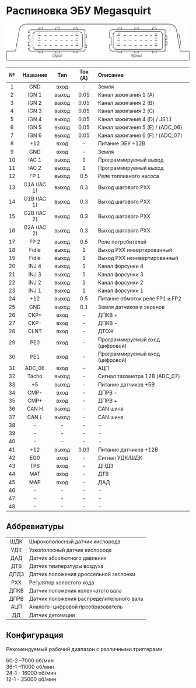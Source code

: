 # Распиновка ЭБУ Megasquirt


![alt text](ms2h4.png)

| № | Название | Тип | Ток (A) | Описание |
|:-:|:--------:|:----:|:--:|:---------|
| 1 | GND | вход | - | Земля  |
| 2 | IGN 1 | выход | 0.05 | Канал зажигания 1 (A) |
| 3 | IGN 2 | выход | 0.05 | Канал зажигания 2 (B) |
| 4 | IGN 3 | выход | 0.05 | Канал зажигания 3 (C) |
| 5 | IGN 4 | выход | 0.05 | Канал зажигания 4 (D) / JS11 |
| 6 | IGN 5 | выход | 0.05 | Канал зажигания 5 (E) / (ADC_06) |
| 7 | IGN 6 | выход | 0.05 | Канал зажигания 6 (F) / (ADC_07) |
| 8 | +12 | вход | - | Питание ЭБУ +12В |
| 9 | GND | вход | - | Земля  |
| 10 | IAC 1 | выход | 1 | Программируемый выход   |
| 11 | IAC 2 | выход | 1 | Программируемый выход   |
| 12 | FP 1 | выход | 0.5 | Реле топливного насоса |
| 13 | O1A (IAC 1) | выход | 0.3 | Выход шагового РХХ |
| 14 | O1B (IAC 1) | выход | 0.3 | Выход шагового РХХ |
| 15 | O2B (IAC 2) | выход | 0.3 | Выход шагового РХХ |
| 16 | O2A (IAC 2) | выход | 0.3 | Выход шагового РХХ |
| 17 | FP 2 | выход | 0.5 | Реле потребителей |
| 18 | Fidle  | выход | 1 | Выход РХХ инвертированный |
| 19 | Fidle  | выход | 1 | Выход РХХ неинвертированный |
| 20 | INJ 4 | выход | 1 | Канал форсунки 4 |
| 21 | INJ 3 | выход | 1 | Канал форсунки 3 |
| 22 | INJ 2 | выход | 1 | Канал форсунки 2 |
| 23 | INJ 1 | выход | 1 | Канал форсунки 1 |
| 24 | +12 | выход | 0.5 | Питание обмоток реле FP1 и FP2 |
| 25 | GND | выход | 0.1 | Земля датчиков и экранов |
| 26 | CKP+ | вход | - | ДПКВ + |
| 27 | CKP- | вход | - | ДПКВ - |
| 28 | CLNT | вход | - | ДТОЖ |
| 29 | PE0 | вход | - | Программируемый вход (цифровой) |
| 30 | PE1 | вход | - | Программируемый вход (цифровой) |
| 31 | ADC_06 | вход | - | АЦП |
| 32 | Tacho | выход | - | Сигнал тахометра 12В (ADC_07) |
| 33 | +5 | выход | - | Питание датчиков +5В |
| 34 | CMP- | вход | - | ДПРВ - |
| 35 | CMP+ | вход | - | ДПРВ + |
| 36 | CAN H | выход | - | CAN шина |
| 37 | CAN L | выход | - | CAN шина |
| 38 | - | - | - | - |
| 39 | - | - | - | - |
| 40 | - | - | - | - |
| 41 | +12 | выход | 0.03 | Питание датчиков +12В |
| 42 | EG0 | вход | - | Сигнал УДК/ШДК |
| 43 | TPS | вход | - | ДПДЗ |
| 44 | MAT | вход | - | ДТВ |
| 45 | MAP | вход | - | ДАД |
| 46 | - | - | - | - |
| 47 | - | - | - | - |
| 48 | - | - | - | - |

## Аббревиатуры

| | |
|:--:|:-----|
| ШДК | Широкополосный датчик кислорода |
| УДК | Узкополосный датчик кислорода |
| ДАД | Датчик абсолютного давления |
| ДТВ | Датчик температуры воздуха |
| ДПДЗ | Датчик положения дроссельной заслонки |
| РХХ | Регулятор холостого хода |
| ДПКВ | Датчик положения коленчатого вала |
| ДПРВ | Датчик положения распределительного вала |
| АЦП | Аналого-цифровой преобразователь |
| ДД | Датчик детонации |

## Конфигурация

Рекомендуемый рабочий диапазон с различными триггерами:

60-2 –7000 об/мин<br>
36-1 –11000 об/мин<br>
24-1 - 16000 об/мин<br>
12-1 - 25000 об/мин<br>
